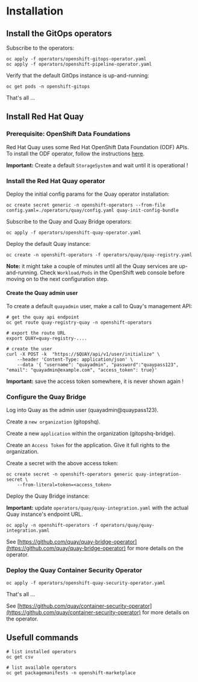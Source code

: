 # Installation

## Install the GitOps operators

Subscribe to the operators:

```shell
oc apply -f operators/openshift-gitops-operator.yaml
oc apply -f operators/openshift-pipeline-operator.yaml
```

Verify that the default GitOps instance is up-and-running:

```shell
oc get pods -n openshift-gitops
```

That's all ...

## Install Red Hat Quay

### Prerequisite: OpenShift Data Foundations

Red Hat Quay uses some Red Hat OpenShift Data Foundation (ODF) APIs. To install the ODF operator, follow the instructions [here](https://access.redhat.com/documentation/en-us/red_hat_openshift_data_foundation/4.10).

**Important:** Create a default `StorageSystem` and wait until it is operational !

### Install the Red Hat Quay operator

Deploy the initial config params for the Quay operator installation:

```shell
oc create secret generic -n openshift-operators --from-file config.yaml=./operators/quay/config.yaml quay-init-config-bundle
```

Subscribe to the Quay and Quay Bridge operators:

```shell
oc apply -f operators/openshift-quay-operator.yaml
```

Deploy the default Quay instance:

```shell
oc create -n openshift-operators -f operators/quay/quay-registry.yaml
```

**Note:** it might take a couple of minutes until all the Quay services are up-and-running. Check `Workload/Pods` in the OpenShift web console before moving on to the next configuration step.

#### Create the Quay admin user

To create a default `quayadmin` user, make a call to Quay's management API:

```shell
# get the quay api endpoint
oc get route quay-registry-quay -n openshift-operators
```

```shell
# export the route URL
export QUAY=quay-registry-.... 
```

```shell
# create the user
curl -X POST -k  "https://$QUAY/api/v1/user/initialize" \
    --header 'Content-Type: application/json' \
    --data '{ "username": "quayadmin", "password":"quaypass123", "email": "quayadmin@example.com", "access_token": true}'

```

**Important:** save the access token somewhere, it is never shown again !


### Configure the Quay Bridge

Log into Quay as the admin user (quayadmin@quaypass123).

Create a `new organization` (gitopshq).

Create a new `application` within the organization (gitopshq-bridge). 

Create an `Access Token` for the application. Give it full rights to the organization.

Create a secret with the above access token:

```shell
oc create secret -n openshift-operators generic quay-integration-secret \
    --from-literal=token=<access_token>
```

Deploy the Quay Bridge instance:

**Important:** update `operators/quay/quay-integration.yaml` with the actual Quay instance's endpoint URL.

```shell
oc apply -n openshift-operators -f operators/quay/quay-integration.yaml
```

See [https://github.com/quay/quay-bridge-operator](https://github.com/quay/quay-bridge-operator) for more details on the operator.


### Deploy the Quay Container Security Operator

```shell
oc apply -f operators/openshift-quay-security-operator.yaml
```

That's all ...

See [https://github.com/quay/container-security-operator](https://github.com/quay/container-security-operator) for more details on the operator.


## Usefull commands

```shell
# list installed operators
oc get csv

# list available operators
oc get packagemanifests -n openshift-marketplace

```
